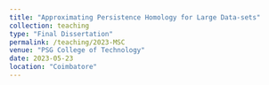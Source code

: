 ```yaml
---
title: "Approximating Persistence Homology for Large Data-sets"
collection: teaching
type: "Final Dissertation"
permalink: /teaching/2023-MSC
venue: "PSG College of Technology"
date: 2023-05-23
location: "Coimbatore"
---
```

<center> 
    <object data= 
"/files/Final_Report.pdf" 
            width="800"
            height="800"> 
    </object> 
</center> 
